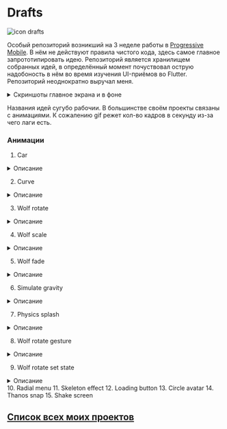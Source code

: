 # Drafts

![icon drafts][IconDrafts]

Особый репозиторий возникший на 3 неделе работы в [Progressive Mobile][ProgressiveMobile]. В нём не действуют правила чистого кода, здесь самое главное запрототипировать идею. Репозиторий является хранилищем собранных идей, в определённый момент почуствовал острую надобоность в нём во время изучения UI-приёмов во Flutter. Репозиторий неоднократно выручал меня. 

<details>
  <summary>Скриншоты главное экрана и в фоне</summary>
  
  ![main screen][MainScreen]
  ![background][Background]
</details>

Названия идей сугубо рабочии. В большинстве своём проекты связаны с анимациями. К сожалению gif режет кол-во кадров в секунду из-за чего лаги есть.

### Анимации
1. Car
<details>
  <summary>Описание</summary>
  
  Моя первая анимация, в ней нет ничего магического. Она неуправляема.
  
  <details>
    <summary>Демо</summary>
  
   ![car demo][CarDemo]
  </details>  
  
  <details>
    <summary>Скриншоты</summary>
  
  ![Car main screen][CarMainScreen]
  </details>
</details>

2. Curve

<details>
  <summary>Описание</summary>
  
  Неуправляемая анимация, в которой задётся кривая безье по которой выполняется анимация. В данном случае симулируется отскок мяча.
  
  <details>
    <summary>Демо</summary>
  
   ![curve demo][CurveDemo]
  </details>  
  
  <details>
    <summary>Скриншоты</summary>
  
  ![curve main screen][CurveMainScreen]
  </details>
</details>

3. Wolf rotate

<details>
  <summary>Описание</summary>
  
  Неуправляемая анимация, в которой вращается голова волка.
  
  <details>
    <summary>Демо</summary>
  
   ![wolf rotate demo][WolfRotateDemo]
  </details>  
  
  <details>
    <summary>Скриншоты</summary>
  
  ![wolf rotate main screen 1][WolfRotateMainScreen1]
  ![wolf rotate main screen 2][WolfRotateMainScreen2]
  </details>
</details>

4. Wolf scale

<details>
  <summary>Описание</summary>
  
  Неуправляемая анимация, в которой изменяются размеры головы волка.
  
  <details>
    <summary>Демо</summary>
  
   ![wolf scale demo][[WolfScaleDemo]
  </details>  
  
  <details>
    <summary>Скриншоты</summary>
  
  ![wolf scale main screen 1][WolfScaleMainScreen1]
  ![wolf scale main screen 2][WolfScaleMainScreen2]
  </details>
</details>

5. Wolf fade
<details>
  <summary>Описание</summary>
  
  Неуправляемая анимация, в которой изменяется прозрачность у головы волка.
  
  <details>
    <summary>Демо</summary>
  
   ![wolf fade demo][WolfFadeDemo]
  </details>  
  
  <details>
    <summary>Скриншоты</summary>
  
  ![wolf fade main screen 1][WolfFadeMainScreen1]
  ![wolf fade main screen 2][WolfFadeMainScreen2]
  ![wolf fade main screen 3][WolfFadeMainScreen3]
  ![wolf fade main screen 4][WolfFadeMainScreen4]
  </details>
</details>

6. Simulate gravity
<details>
  <summary>Описание</summary>
  
  Неуправляемая анимация, в которой вращается голова волка.
  
  <details>
    <summary>Демо</summary>
  
   ![wolf fade demo][WolfFadeDemo]
  </details>  
  
  <details>
    <summary>Скриншоты</summary>
  
  ![wolf fade main screen 1][WolfFadeMainScreen1]
  ![wolf fade main screen 2][WolfFadeMainScreen2]
  ![wolf fade main screen 3][WolfFadeMainScreen3]
  ![wolf fade main screen 4][WolfFadeMainScreen4]
  </details>
</details>

7. Physics splash

<details>
  <summary>Описание</summary>
  
  Управляемая анимация растягивания, сжатия сплэша.
  
  <details>
    <summary>Демо</summary>
  
   ![physics splash demo][PhysicsSplashDemo]
  </details>  
  
  <details>
    <summary>Скриншоты</summary>
  
  ![physics splash main screen 1][PhysicsSplashMainScreen1]
  ![physics splash main screen 2][PhysicsSplashMainScreen2]
  </details>
</details>

8. Wolf rotate gesture

<details>
  <summary>Описание</summary>
  
 Управляемая вращения головы волка по направлению свайпа в горизонтальном направлении. Вправо вращение по часовой стрелке, влево против часовой стрелки.
  
  <details>
    <summary>Демо</summary>
  
   ![wolf rotate gesture demo][WolfRotateGestureDemo]
  </details>  
  
  <details>
    <summary>Скриншоты</summary>
  
  ![wolf rotate gesture main screen 1][WolfRotateGestureMainScreen1]
  ![wolf rotate gesture main screen 2][WolfRotateGestureMainScreen2]
  ![wolf rotate gesture main screen 3][WolfRotateGestureMainScreen3]
  ![wolf rotate gesture main screen 4][WolfRotateGestureMainScreen4]
  ![wolf rotate gesture main screen 5][WolfRotateGestureMainScreen5]
  ![wolf rotate gesture main screen 6][WolfRotateGestureMainScreen6]
  </details>
</details>

9. Wolf rotate set state

<details>
  <summary>Описание</summary>
  
 Управляемая вращения головы волка по направлению ведения пальца в горизонтальном направлении. Вправо вращение по часовой стрелке, влево против часовой стрелки. Так же есть кнопка для вращения на 90 градусов.
  
  <details>
    <summary>Демо</summary>
  
   ![wolf rotate gesture set state demo][WolfRotateGestureSetStateDemo]
  </details>  
  
  <details>
    <summary>Скриншоты</summary>
  
  ![wolf rotate gesture set state main screen 1][WolfRotateGestureSetStateMainScreen1]
  ![wolf rotate gesture set state main screen 2][WolfRotateGestureSetStateMainScreen2]
  ![wolf rotate gesture set state main screen 3][WolfRotateGestureSetStateMainScreen3]
  ![wolf rotate gesture set state main screen 4][WolfRotateGestureSetStateMainScreen4]
  ![wolf rotate gesture set state main screen 5][WolfRotateGestureSetStateMainScreen5]
  ![wolf rotate gesture set state main screen 6][WolfRotateGestureSetStateMainScreen6]
  </details>
</details>
10. Radial menu
11. Skeleton effect
12. Loading button
13. Circle avatar
14. Thanos snap
15. Shake screen

## [Список всех моих проектов][ListAllMyProject]

[ProgressiveMobile]:<https://pmobi.ru/>
[ListAllMyProject]:<https://github.com/iebrosalin/all_public_projects>
[IconDrafts]:<https://github.com/iebrosalin/mobile/blob/master/readme/flutter/drafts/icons/icon.png>

[MainScreen]:<https://github.com/iebrosalin/mobile/blob/master/readme/flutter/drafts/app/main_screen.jpg>
[Background]:<https://github.com/iebrosalin/mobile/blob/master/readme/flutter/drafts/app/background.jpg>

[CarDemo]:<https://github.com/iebrosalin/mobile/blob/master/readme/flutter/drafts/screens/car/demo.gif>
[CarMainScreen]:<https://github.com/iebrosalin/mobile/blob/master/readme/flutter/drafts/screens/car/main_screen.jpg>

[CurveDemo]:<https://github.com/iebrosalin/mobile/blob/master/readme/flutter/drafts/screens/curve/demo.gif>
[CurveMainScreen]:<https://github.com/iebrosalin/mobile/blob/master/readme/flutter/drafts/screens/curve/main_screen.jpg>

[CurveDemo]:<https://github.com/iebrosalin/mobile/blob/master/readme/flutter/drafts/screens/curve/demo.gif>
[CurveMainScreen]:<https://github.com/iebrosalin/mobile/blob/master/readme/flutter/drafts/screens/curve/main_screen.jpg>

[WolfRotateDemo]:<https://github.com/iebrosalin/mobile/blob/master/readme/flutter/drafts/screens/wolf_rotate/demo.gif>
[WolfRotateMainScreen1]:<https://github.com/iebrosalin/mobile/blob/master/readme/flutter/drafts/screens/wolf_rotate/rotation_1.jpg>
[WolfRotateMainScreen2]:<https://github.com/iebrosalin/mobile/blob/master/readme/flutter/drafts/screens/wolf_rotate/rotation_2.jpg>

[WolfScaleDemo]:<https://github.com/iebrosalin/mobile/blob/master/readme/flutter/drafts/screens/wolf_scale/demo.gif>
[WolfScaleMainScreen1]:<https://github.com/iebrosalin/mobile/blob/master/readme/flutter/drafts/screens/wolf_scale/scale_1.jpg>
[WolfScaleMainScreen2]:<https://github.com/iebrosalin/mobile/blob/master/readme/flutter/drafts/screens/wolf_scale/scale_2.jpg>

[WolfFadeDemo]:<https://github.com/iebrosalin/mobile/blob/master/readme/flutter/drafts/screens/wolf_fade/demo.gif>
[WolfFadeMainScreen1]:<https://github.com/iebrosalin/mobile/blob/master/readme/flutter/drafts/screens/wolf_fade/fade_1.jpg>
[WolfFadeMainScreen2]:<https://github.com/iebrosalin/mobile/blob/master/readme/flutter/drafts/screens/wolf_fade/fade_2.jpg>
[WolfFadeMainScreen3]:<https://github.com/iebrosalin/mobile/blob/master/readme/flutter/drafts/screens/wolf_fade/fade_3.jpg>
[WolfFadeMainScreen4]:<https://github.com/iebrosalin/mobile/blob/master/readme/flutter/drafts/screens/wolf_fade/fade_4.jpg>


[PhysicsSplashDemo]:<https://github.com/iebrosalin/mobile/blob/master/readme/flutter/drafts/screens/physics_splash/demo.gif>
[PhysicsSplashMainScreen1]:<https://github.com/iebrosalin/mobile/blob/master/readme/flutter/drafts/screens/physics_splash/splash_1.jpg>
[PhysicsSplashMainScreen2]:<https://github.com/iebrosalin/mobile/blob/master/readme/flutter/drafts/screens/physics_splash/splash_2.jpg>

[WolfRotateGestureDemo]:<https://github.com/iebrosalin/mobile/blob/master/readme/flutter/drafts/screens/wolf_rotate_gesture/demo.gif>
[WolfRotateGestureMainScreen1]:<https://github.com/iebrosalin/mobile/blob/master/readme/flutter/drafts/screens/wolf_rotate_gesture/rotate_1.jpg>
[WolfRotateGestureMainScreen2]:<https://github.com/iebrosalin/mobile/blob/master/readme/flutter/drafts/screens/wolf_rotate_gesture/rotate_2.jpg>
[WolfRotateGestureMainScreen3]:<https://github.com/iebrosalin/mobile/blob/master/readme/flutter/drafts/screens/wolf_rotate_gesture/rotate_3.jpg>
[WolfRotateGestureMainScreen4]:<https://github.com/iebrosalin/mobile/blob/master/readme/flutter/drafts/screens/wolf_rotate_gesture/rotate_4.jpg>
[WolfRotateGestureMainScreen5]:<https://github.com/iebrosalin/mobile/blob/master/readme/flutter/drafts/screens/wolf_rotate_gesture/rotate_5.jpg>
[WolfRotateGestureMainScreen6]:<https://github.com/iebrosalin/mobile/blob/master/readme/flutter/drafts/screens/wolf_rotate_gesture/rotate_6.jpg>

[WolfRotateGestureSetStateDemo]:<https://github.com/iebrosalin/mobile/blob/master/readme/flutter/drafts/screens/wolf_rotate_gestureя_set_state/demo.gif>
[WolfRotateGestureSetStateMainScreen1]:<https://github.com/iebrosalin/mobile/blob/master/readme/flutter/drafts/screens/wolf_rotate_gesture_set_state/rotate_1.jpg>
[WolfRotateGestureSetStateMainScreen2]:<https://github.com/iebrosalin/mobile/blob/master/readme/flutter/drafts/screens/wolf_rotate_gesture_set_state/rotate_2.jpg>
[WolfRotateGestureSetStateMainScreen3]:<https://github.com/iebrosalin/mobile/blob/master/readme/flutter/drafts/screens/wolf_rotate_gesture_set_state/rotate_3.jpg>
[WolfRotateGestureSetStateMainScreen4]:<https://github.com/iebrosalin/mobile/blob/master/readme/flutter/drafts/screens/wolf_rotate_gesture_set_state/rotate_4.jpg>
[WolfRotateGestureSetStateMainScreen5]:<https://github.com/iebrosalin/mobile/blob/master/readme/flutter/drafts/screens/wolf_rotate_gesture_set_state/rotate_5.jpg>
[WolfRotateGestureSetStateMainScreen6]:<https://github.com/iebrosalin/mobile/blob/master/readme/flutter/drafts/screens/wolf_rotate_gesture/rotate_6.jpg>
